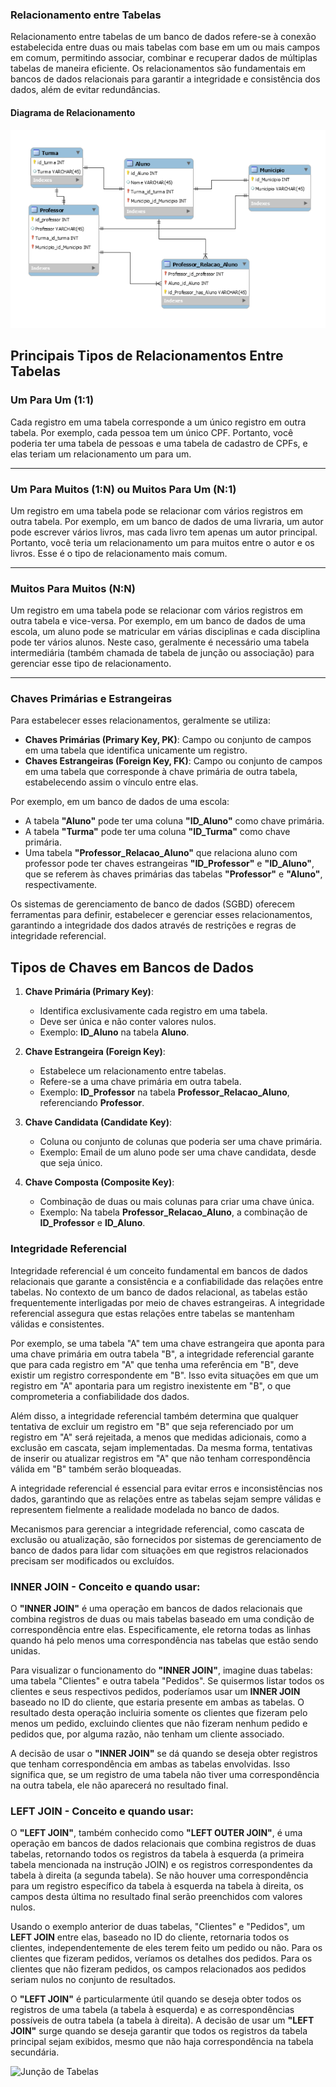 ### Relacionamento entre Tabelas

Relacionamento entre tabelas de um banco de dados refere-se à conexão estabelecida entre duas ou mais tabelas com base em um ou mais campos em comum, permitindo associar, combinar e recuperar dados de múltiplas tabelas de maneira eficiente. Os relacionamentos são fundamentais em bancos de dados relacionais para garantir a integridade e consistência dos dados, além de evitar redundâncias.

#### Diagrama de Relacionamento
![Diagrama de Relacionamento](https://github.com/MichelleBouhid/SQLClassesAndProjects/blob/main/DataScienceSQLClasses/Cap06_ConsultaJuncaoTabelaParte1/RelacionamentoTabelas.png)

## Principais Tipos de Relacionamentos Entre Tabelas

### Um Para Um (1:1)
Cada registro em uma tabela corresponde a um único registro em outra tabela. Por exemplo, cada pessoa tem um único CPF. Portanto, você poderia ter uma tabela de pessoas e uma tabela de cadastro de CPFs, e elas teriam um relacionamento um para um.

---

### Um Para Muitos (1:N) ou Muitos Para Um (N:1)
Um registro em uma tabela pode se relacionar com vários registros em outra tabela. Por exemplo, em um banco de dados de uma livraria, um autor pode escrever vários livros, mas cada livro tem apenas um autor principal. Portanto, você teria um relacionamento um para muitos entre o autor e os livros. Esse é o tipo de relacionamento mais comum.

---

### Muitos Para Muitos (N:N)
Um registro em uma tabela pode se relacionar com vários registros em outra tabela e vice-versa. Por exemplo, em um banco de dados de uma escola, um aluno pode se matricular em várias disciplinas e cada disciplina pode ter vários alunos. Neste caso, geralmente é necessário uma tabela intermediária (também chamada de tabela de junção ou associação) para gerenciar esse tipo de relacionamento.

---

### Chaves Primárias e Estrangeiras
Para estabelecer esses relacionamentos, geralmente se utiliza:
- **Chaves Primárias (Primary Key, PK)**: Campo ou conjunto de campos em uma tabela que identifica unicamente um registro.
- **Chaves Estrangeiras (Foreign Key, FK)**: Campo ou conjunto de campos em uma tabela que corresponde à chave primária de outra tabela, estabelecendo assim o vínculo entre elas.

Por exemplo, em um banco de dados de uma escola:

- A tabela **"Aluno"** pode ter uma coluna **"ID_Aluno"** como chave primária.
- A tabela **"Turma"** pode ter uma coluna **"ID_Turma"** como chave primária.
- Uma tabela **"Professor_Relacao_Aluno"** que relaciona aluno com professor pode ter chaves estrangeiras **"ID_Professor"** e **"ID_Aluno"**, que se referem às chaves primárias das tabelas **"Professor"** e **"Aluno"**, respectivamente.

Os sistemas de gerenciamento de banco de dados (SGBD) oferecem ferramentas para definir, estabelecer e gerenciar esses relacionamentos, garantindo a integridade dos dados através de restrições e regras de integridade referencial.

## Tipos de Chaves em Bancos de Dados

1. **Chave Primária (Primary Key)**:
   - Identifica exclusivamente cada registro em uma tabela.
   - Deve ser única e não conter valores nulos.
   - Exemplo: **ID_Aluno** na tabela **Aluno**.

2. **Chave Estrangeira (Foreign Key)**:
   - Estabelece um relacionamento entre tabelas.
   - Refere-se a uma chave primária em outra tabela.
   - Exemplo: **ID_Professor** na tabela **Professor_Relacao_Aluno**, referenciando **Professor**.

3. **Chave Candidata (Candidate Key)**:
   - Coluna ou conjunto de colunas que poderia ser uma chave primária.
   - Exemplo: Email de um aluno pode ser uma chave candidata, desde que seja único.
  
4. **Chave Composta (Composite Key)**:
   - Combinação de duas ou mais colunas para criar uma chave única.
   - Exemplo: Na tabela **Professor_Relacao_Aluno**, a combinação de **ID_Professor** e **ID_Aluno**.
  
### Integridade Referencial

Integridade referencial é um conceito fundamental em bancos de dados relacionais que garante a consistência e a confiabilidade das relações entre tabelas. No contexto de um banco de dados relacional, as tabelas estão frequentemente interligadas por meio de chaves estrangeiras. A integridade referencial assegura que estas relações entre tabelas se mantenham válidas e consistentes.

Por exemplo, se uma tabela "A" tem uma chave estrangeira que aponta para uma chave primária em outra tabela "B", a integridade referencial garante que para cada registro em "A" que tenha uma referência em "B", deve existir um registro correspondente em "B". Isso evita situações em que um registro em "A" apontaria para um registro inexistente em "B", o que comprometeria a confiabilidade dos dados.

Além disso, a integridade referencial também determina que qualquer tentativa de excluir um registro em "B" que seja referenciado por um registro em "A" será rejeitada, a menos que medidas adicionais, como a exclusão em cascata, sejam implementadas. Da mesma forma, tentativas de inserir ou atualizar registros em "A" que não tenham correspondência válida em "B" também serão bloqueadas.

A integridade referencial é essencial para evitar erros e inconsistências nos dados, garantindo que as relações entre as tabelas sejam sempre válidas e representem fielmente a realidade modelada no banco de dados.

Mecanismos para gerenciar a integridade referencial, como cascata de exclusão ou atualização, são fornecidos por sistemas de gerenciamento de banco de dados para lidar com situações em que registros relacionados precisam ser modificados ou excluídos.

### INNER JOIN - Conceito e quando usar:

O **"INNER JOIN"** é uma operação em bancos de dados relacionais que combina registros de duas ou mais tabelas baseado em uma condição de correspondência entre elas. Especificamente, ele retorna todas as linhas quando há pelo menos uma correspondência nas tabelas que estão sendo unidas.

Para visualizar o funcionamento do **"INNER JOIN"**, imagine duas tabelas: uma tabela "Clientes" e outra tabela "Pedidos". Se quisermos listar todos os clientes e seus respectivos pedidos, poderíamos usar um **INNER JOIN** baseado no ID do cliente, que estaria presente em ambas as tabelas. O resultado desta operação incluiria somente os clientes que fizeram pelo menos um pedido, excluindo clientes que não fizeram nenhum pedido e pedidos que, por alguma razão, não tenham um cliente associado.

A decisão de usar o **"INNER JOIN"** se dá quando se deseja obter registros que tenham correspondência em ambas as tabelas envolvidas. Isso significa que, se um registro de uma tabela não tiver uma correspondência na outra tabela, ele não aparecerá no resultado final.

### LEFT JOIN - Conceito e quando usar:

O **"LEFT JOIN"**, também conhecido como **"LEFT OUTER JOIN"**, é uma operação em bancos de dados relacionais que combina registros de duas tabelas, retornando todos os registros da tabela à esquerda (a primeira tabela mencionada na instrução JOIN) e os registros correspondentes da tabela à direita (a segunda tabela). Se não houver uma correspondência para um registro específico da tabela à esquerda na tabela à direita, os campos desta última no resultado final serão preenchidos com valores nulos.

Usando o exemplo anterior de duas tabelas, "Clientes" e "Pedidos", um **LEFT JOIN** entre elas, baseado no ID do cliente, retornaria todos os clientes, independentemente de eles terem feito um pedido ou não. Para os clientes que fizeram pedidos, veríamos os detalhes dos pedidos. Para os clientes que não fizeram pedidos, os campos relacionados aos pedidos seriam nulos no conjunto de resultados.

O **"LEFT JOIN"** é particularmente útil quando se deseja obter todos os registros de uma tabela (a tabela à esquerda) e as correspondências possíveis de outra tabela (a tabela à direita). A decisão de usar um **"LEFT JOIN"** surge quando se deseja garantir que todos os registros da tabela principal sejam exibidos, mesmo que não haja correspondência na tabela secundária.


![Junção de Tabelas](attachment-path/image.png)



